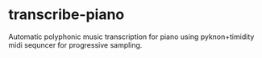 # transcribe-piano
Automatic polyphonic music transcription for piano using pyknon+timidity midi sequncer for progressive sampling.
